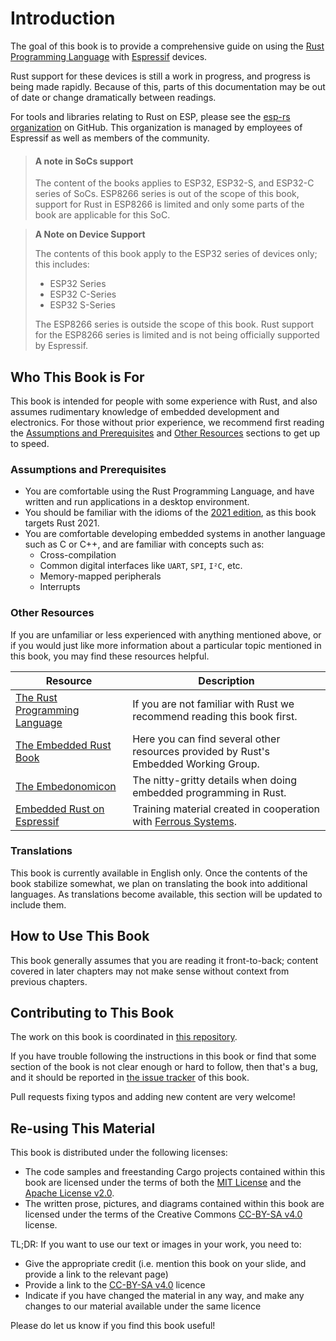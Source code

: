# Introduction

The goal of this book is to provide a comprehensive guide on using the [Rust Programming Language] with [Espressif] devices.

Rust support for these devices is still a work in progress, and progress is being made rapidly. Because of this, parts of this documentation may be out of date or change dramatically between readings.

For tools and libraries relating to Rust on ESP, please see the [esp-rs organization] on GitHub. This organization is managed by employees of Espressif as well as members of the community.

> #### A note in SoCs support
>
> The content of the books applies to ESP32, ESP32-S, and ESP32-C series of SoCs.
> ESP8266 series is out of the scope of this book, support for Rust in ESP8266 is limited and only some parts
> of the book are applicable for this SoC.

[rust programming language]: https://www.rust-lang.org/
[Espressif]: https://espressif.com/
[esp-rs organization]: https://github.com/esp-rs/

> **A Note on Device Support**
>
> The contents of this book apply to the ESP32 series of devices only; this
> includes:
>
> - ESP32 Series
> - ESP32 C-Series
> - ESP32 S-Series
>
> The ESP8266 series is outside the scope of this book. Rust support for the
> ESP8266 series is limited and is not being officially supported by Espressif.

## Who This Book is For

This book is intended for people with some experience with Rust, and also assumes rudimentary knowledge of embedded development and electronics. For those without prior experience, we recommend first reading the [Assumptions and Prerequisites] and [Other Resources] sections to get up to speed.

[assumptions and prerequisites]: #assumptions-and-prerequisites
[other resources]: #other-resources

### Assumptions and Prerequisites

- You are comfortable using the Rust Programming Language, and have written and run applications in a desktop environment.
- You should be familiar with the idioms of the [2021 edition], as this book targets Rust 2021.
- You are comfortable developing embedded systems in another language such as C or C++, and are familiar with concepts such as:
  - Cross-compilation
  - Common digital interfaces like `UART`, `SPI`, `I²C`, etc.
  - Memory-mapped peripherals
  - Interrupts

[2021 edition]: https://doc.rust-lang.org/edition-guide/rust-2021/index.html

### Other Resources

If you are unfamiliar or less experienced with anything mentioned above, or if you would just like more information about a particular topic mentioned in this book, you may find these resources helpful.

| Resource                        | Description                                                                          |
| ------------------------------- | ------------------------------------------------------------------------------------ |
| [The Rust Programming Language] | If you are not familiar with Rust we recommend reading this book first.              |
| [The Embedded Rust Book]        | Here you can find several other resources provided by Rust's Embedded Working Group. |
| [The Embedonomicon]             | The nitty-gritty details when doing embedded programming in Rust.                    |
| [Embedded Rust on Espressif]    | Training material created in cooperation with [Ferrous Systems].                     |

[the rust programming language]: https://doc.rust-lang.org/book/
[the embedded rust book]: https://docs.rust-embedded.org/book/index.html
[the embedonomicon]: https://docs.rust-embedded.org/embedonomicon/
[embedded rust on espressif]: https://espressif-trainings.ferrous-systems.com/
[ferrous systems]: https://ferrous-systems.com/

### Translations

This book is currently available in English only. Once the contents of the book stabilize somewhat, we plan on translating the book into additional languages. As translations become available, this section will be updated to include them.

## How to Use This Book

This book generally assumes that you are reading it front-to-back; content covered in later chapters may not make sense without context from previous chapters.

## Contributing to This Book

The work on this book is coordinated in [this repository].

[this repository]: https://github.com/esp-rs/book

If you have trouble following the instructions in this book or find that some section of the book is not clear enough or hard to follow, then that's a bug, and it should be reported in [the issue tracker] of this book.

[the issue tracker]: https://github.com/esp-rs/book/issues/

Pull requests fixing typos and adding new content are very welcome!

## Re-using This Material

This book is distributed under the following licenses:

- The code samples and freestanding Cargo projects contained within this book are licensed under the terms of both the [MIT License] and the [Apache License v2.0].
- The written prose, pictures, and diagrams contained within this book are licensed under the terms of the Creative Commons [CC-BY-SA v4.0] license.

[mit license]: https://opensource.org/licenses/MIT
[apache license v2.0]: http://www.apache.org/licenses/LICENSE-2.0
[cc-by-sa v4.0]: https://creativecommons.org/licenses/by-sa/4.0/legalcode

TL;DR: If you want to use our text or images in your work, you need to:

- Give the appropriate credit (i.e. mention this book on your slide, and provide a link to the relevant page)
- Provide a link to the [CC-BY-SA v4.0] licence
- Indicate if you have changed the material in any way, and make any changes to our material available under the same licence

Please do let us know if you find this book useful!
